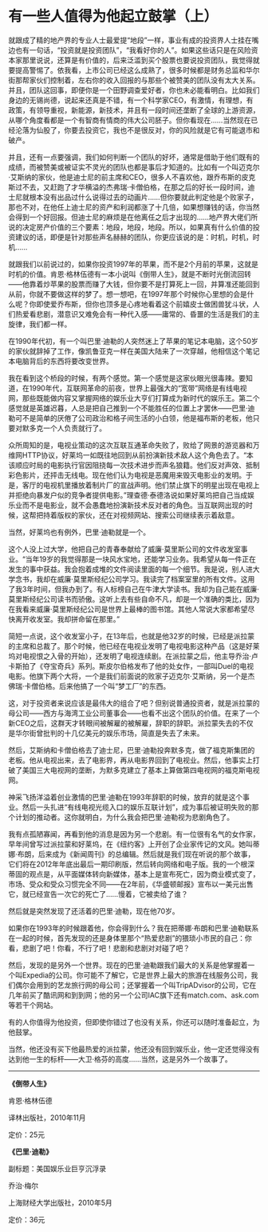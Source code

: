 # 有一些人值得为他起立鼓掌（上） #

就跟成了精的地产界的专业人士最爱提“地段”一样，事业有成的投资界人士挂在嘴边也有一句话，“投资就是投资团队”，“我看好你的人”。如果这些话只是在风险资本家那里说说，还算是有价值的，后来泛滥到买个股票也要说投资团队，我觉得就要提高警惕了。依我看，上市公司已经这么成熟了，很多时候都是财务总监和华尔街那帮家伙们控制着，左右你的收入回报的与那些个被赞美的团队没有太大关系。并且，团队这回事，即便你是一个田野调查爱好者，你也未必能看明白。比如我们身边的无锡尚德，说起来还真是不错，有一个科学家CEO，有激情，有理想，有政策，有领导重视，新能源，新技术，并且有一段时间还垄断了全球的上游资源，从哪个角度看都是一个有智商有情商的伟大公司胚子。但你看现在……当然现在已经沦落为仙股了，你要去投资它，我也不是很反对，你的风险就是它有可能退市和破产。

并且，还有一点要强调，我们如何判断一个团队的好坏，通常是借助于他们既有的成绩，而被赞美或被证实不灵光的团队也都是事后才知道的。比如有一个叫迈克尔·艾斯纳的家伙，他是迪士尼的前主席和CEO，很多人不喜欢他，跟乔布斯的皮克斯过不去，又赶跑了才华横溢的杰弗瑞·卡僧伯格，在那之后的好长一段时间，迪士尼就根本没有出品过什么说得过去的动画片……但你要就此判定他是个败家子，那也不对，在他任上迪士尼的资产和利润都涨了十几倍，如果想赚钱的话，你当然会得到一个好回报。但迪士尼的麻烦是在他离任之后才出现的……地产界大佬们所说的决定房产价值的三个要素：地段，地段，地段。所以，如果真有什么价值的投资建议的话，即便是针对那些声名赫赫的团队，你更应该说的是：时机，时机，时机……

就跟我们以前说过的，如果你投资1997年的苹果，而不是2个月前的苹果，这就是时机的价值。肯恩·格林伍德有一本小说叫《倒带人生》，就是不断时光倒流回转——他靠着炒苹果的股票而赚了大钱，但你要不是打算死上一回，并算准还能回到从前，你就不要做这样的梦了。想一想吧，在1997年那个时候你心里想的会是什么呢？你即使爱乔布斯，但你也顶多是心疼地看着这个前嬉皮士做困兽犹斗状，人们热爱看悲剧，潜意识又难免会有一种代入感——庸常的、昏噩的生活是我们的主旋律，我们都一样。

在1990年代初，有一个叫巴里·迪勒的人突然迷上了苹果的笔记本电脑，这个50岁的家伙就辞掉了工作，像凯鲁亚克一样在美国大陆来了一次穿越，他相信这个笔记本电脑背后的东西将要改变世界。

我在看到这个桥段的时候，有两个感觉。第一个感觉是这家伙眼光很毒辣。要知道，在1990年代，互联网革命的前夜，世界上最强大的“宽带”网络是有线电视网，那些既能做内容又掌握网络的娱乐业大亨们打算成为新时代的娱乐王。第二个感觉就是英雄迟暮，人总是把自己推到一个不能胜任的位置上才罢休——巴里·迪勒可不是简单的厌倦了公司政治和格子间生活的小白领，他是福布斯的老板，他只要对默多克一个人负责就行了。

众所周知的是，电视业策动的这次互联互通革命失败了，败给了网景的游览器和万维网HTTP协议，好莱坞一如既往地回到从前扮演新技术敌人这个角色去了。“本该顺应时局的电影执行官因阻挠每一次技术进步而声名狼籍。他们反对声效、抵制彩色影片，还抨击无线电。现在他们认为电视是恶魔用来毁灭电影业的发明。于是，客厅的电视机里播放着制片厂的宣战声明。他们禁止旗下的明星出现在电视上并拒绝向暴发户似的竞争者提供电影。”理查德·泰德洛说如果好莱坞把自己当成娱乐业而不是电影业，就不会愚蠢地扮演新技术反对者的角色。当互联网出现的时候，这帮把持着版权的家伙，还在对视频网站、搜索公司继续表示着敌意。

当然，好莱坞也有例外，巴里·迪勒就是一个。

这个人没上过大学，他把自己的青春奉献给了威廉·莫里斯公司的文件收发室事业。“当年19岁的我觉得那是一块风水宝地，还能学习业务。我希望从每一件正在发生的事中获益。我会抱着成堆的文件阅读里面的每一个细节。我是说，别人进大学念书，我却在威廉·莫里斯经纪公司学习。我读完了档案室里的所有文件。这用了我3年时间，但我办到了。有人标榜自己在牛津大学读书。我却为自己能在威廉·莫里斯经纪公司读书而骄傲。这听上去有些自命不凡，却是一个准确的类比，因为在我看来威廉·莫里斯经纪公司是世界上最棒的图书馆。其他人常说大家都希望尽快离开收发室。我却拼命留在那里。”

简短一点说，这个收发室小子，在13年后，也就是他32岁的时候，已经是派拉蒙的主席和总裁了。那个时候，他已经在电视业发明了电视电影这种产品（这是好莱坞对电视恨之入骨的开始），还发明了电视连续剧。在派拉蒙之后，他主导乔治·卢卡斯拍了《夺宝奇兵》系列。斯皮尔伯格发布了他的处女作，一部叫Duel的电视电影。他旗下两个大将，一个是我们前面说的败家子迈克尔·艾斯纳，另一个是杰佛瑞·卡僧伯格。后来他搞了一个叫“梦工厂”的东西。

这，对于投资者来说应该是最伟大的组合了吧？但别说普通投资者，就是派拉蒙的母公司——西方与海湾工业公司董事会——也看不出这个团队的价值。在来了一个新CEO之后，这群天才转眼间被解雇的被解雇，辞职的辞职。派拉蒙失去的不仅是华尔街曾批判的十几亿美元的娱乐市场，简直是失去了未来。

然后，艾斯纳和卡僧伯格去了迪士尼，巴里·迪勒投奔默多克，做了福克斯集团的老板。他从电视出来，去了电影界，再从电影界回到了电视业。然后，他事实上打破了美国三大电视网的垄断，为默多克建立了基本上算做第四电视网的福克斯电视网。

神采飞扬洋溢着创业激情的巴里·迪勒在1993年辞职的时候，放弃的就是这个事业。然后一头扎进“有线电视光缆入口的娱乐互联计划”，成为事后被证明失败的那个计划的推动者。这你就明白，为什么我会把巴里·迪勒视为悲剧角色了。

我有点孤陋寡闻，再看到他的消息是因为另一个悲剧。有一位很有名气的女作家，早年间曾写过派拉蒙和好莱坞，在《纽约客》上开创了企业家传记的文风。她叫蒂娜·布朗，后来成为《新闻周刊》的总编辑。然后就是我们现在听说的那个故事，它们将在2012年年底出最后一期印刷版，然后转向网络和电子版。我的一个根深蒂固的观点是，从平面媒体转向新媒体，基本上是宣布死亡，因为商业模式变了，市场、受众和受众习惯完全不同——在2年前，《华盛顿邮报》宣布以一美元出售它，就已经宣告一次它的死亡了……慢着，它被卖给了谁？

然后就是突然发现了还活着的巴里·迪勒，现在他70岁。

如果你在1993年的时候跟着他，你会得到什么？我在把蒂娜·布朗和巴里·迪勒联系在一起的时候，首先发现的还是身体里那个“热爱悲剧”的猥琐小市民的自己：你看，悲剧了吧！你看，不行了吧！悲剧和悲剧对对碰了吧？

然后，发现的是另外一个世界。现在的巴里·迪勒跟我们最大的关系是他掌握着一个叫Expedia的公司。你可能不了解它，它是世界上最大的旅游在线服务公司，我们偶尔会用到的艺龙旅行网的母公司；还掌握着一个叫TripADvisor的公司，它在几年前买了酷讯网和到到网；他的另一个公司IAC旗下还有match.com、ask.com等若干个网站。

有的人你值得为他投资，但即使你错过了也没有关系，你还可以随时准备起立，为他鼓掌。

当然，他还没有买下他最热爱的派拉蒙，他还没有回到娱乐业，他一定还觉得没有达到他一生的标杆——大卫·格芬的高度……当然，这是另外一个故事了。

---

**《倒带人生》**

肯恩·格林伍德

译林出版社，2010年11月

定价：25元

**《巴里·迪勒》**

副标题：美国娱乐业巨亨沉浮录

乔治·梅尔

上海财经大学出版社，2010年5月

定价：36元

